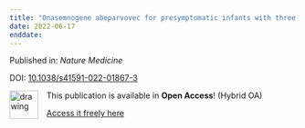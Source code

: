 ```yaml
---
title: "Onasemnogene abeparvovec for presymptomatic infants with three copies of SMN2 at risk for spinal muscular atrophy: the Phase III SPR1NT trial"
date: 2022-06-17
enddate:
---
```


Published in: *Nature Medicine*

DOI: [10.1038/s41591-022-01867-3](https://doi.org/10.1038/s41591-022-01867-3)

<img src="https://upload.wikimedia.org/wikipedia/commons/thumb/7/77/Open_Access_logo_PLoS_transparent.svg/800px-Open_Access_logo_PLoS_transparent.svg.png" alt="drawing" width="50" align="left"/> &nbsp;&nbsp;&nbsp;This publication is available in **Open Access**! (Hybrid OA)

&nbsp;&nbsp;&nbsp;<a href="https://www.nature.com/articles/s41591-022-01867-3.pdf">Access it freely here</a>

